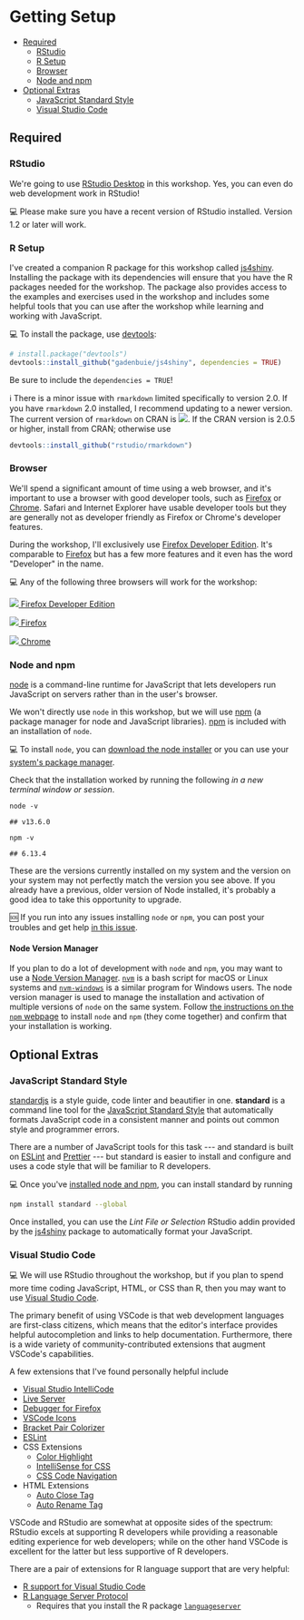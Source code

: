 # Getting Setup <!-- omit in toc -->

- [Required](#required)
  - [RStudio](#rstudio)
  - [R Setup](#r-setup)
  - [Browser](#browser)
  - [Node and npm](#node-and-npm)
- [Optional Extras](#optional-extras)
  - [JavaScript Standard Style](#javascript-standard-style)
  - [Visual Studio Code](#visual-studio-code)

## Required

### RStudio

[rstudio-desktop]: https://rstudio.com/products/rstudio/

We're going to use [RStudio Desktop][rstudio-desktop] in this workshop. Yes, you can even do web development work in RStudio!

:computer: Please make sure you have a recent version of RStudio installed. Version 1.2 or later will work.

### R Setup

[js4shiny]: https://github.com/gadenbuie/js4shiny
[devtools]: https://devtools.r-lib.org

I've created a companion R package for this workshop called [js4shiny]. Installing the package with its dependencies will ensure that you have the R packages needed for the workshop. The package also provides access to the examples and exercises used in the workshop and includes some helpful tools that you can use after the workshop while learning and working with JavaScript.

:computer: To install the package, use [devtools]:

```r
# install.package("devtools")
devtools::install_github("gadenbuie/js4shiny", dependencies = TRUE)
```

Be sure to include the `dependencies = TRUE`!

:information_source: There is a minor issue with `rmarkdown` limited specifically to version 2.0. If you have `rmarkdown` 2.0 installed, I recommend updating to a newer version. The current version of `rmarkdown` on CRAN is ![](https://www.r-pkg.org/badges/version/rmarkdown). If the CRAN version is 2.0.5 or higher, install from CRAN; otherwise use

```r
devtools::install_github("rstudio/rmarkdown")
```

### Browser

[firefox]: https://www.mozilla.org/en-US/firefox/new/
[firefox-dev]: https://www.mozilla.org/en-US/firefox/developer/
[chrome]: https://www.google.com/chrome/
[chrome-logo]: https://raw.githubusercontent.com/alrra/browser-logos/master/src/chrome/chrome_24x24.png
[firefox-logo]: https://raw.githubusercontent.com/alrra/browser-logos/master/src/firefox/firefox_24x24.png
[firefox-logo-dev]: https://raw.githubusercontent.com/alrra/browser-logos/master/src/firefox-developer-edition/firefox-developer-edition_24x24.png

We'll spend a significant amount of time using a web browser,
and it's important to use a browser with good developer tools,
such as [Firefox] or [Chrome].
Safari and Internet Explorer have usable developer tools
but they are generally not as developer friendly as
Firefox or Chrome's developer features.

During the workshop,
I'll exclusively use [Firefox Developer Edition][firefox-dev].
It's comparable to [Firefox] but has a few more features and it even has the word "Developer" in the name.

:computer: Any of the following three browsers will work for the workshop:

[![][firefox-logo-dev] Firefox Developer Edition][firefox-dev]

[![][firefox-logo] Firefox][firefox]

[![][chrome-logo] Chrome][chrome]


### Node and npm

[nodejs]: https://nodejs.org/
[nodejs-download]: https://nodejs.org/en/download/
[nodejs-install]: https://nodejs.org/en/download/package-manager/
[npm]: https://www.npmjs.com/
[npm-install-nvm]: https://docs.npmjs.com/downloading-and-installing-node-js-and-npm#using-a-node-version-manager-to-install-nodejs-and-npm
[nvm]: https://github.com/nvm-sh/nvm
[nvm-windows]: https://github.com/coreybutler/nvm-windows

[node][nodejs] is a command-line runtime for JavaScript
that lets developers run JavaScript on servers
rather than in the user's browser.

We won't directly use `node` in this workshop,
but we will use [npm] (a package manager for node and JavaScript libraries).
[npm] is included with an installation of `node`.

:computer: To install `node`,
you can [download the node installer][nodejs-download]
or you can use your [system's package manager][nodejs-install].

Check that the installation worked by running the following
_in a new terminal window or session_.

<pre class="bash"><code>node -v</code></pre>

```
## v13.6.0
```

<pre class="bash"><code>npm -v </code></pre>

```
## 6.13.4
```

These are the versions currently installed on my system
and the version on your system may not perfectly match the version you see above.
If you already have a previous,
older version of Node installed,
it's probably a good idea to take this opportunity to upgrade.

:sos: If you run into any issues installing `node` or `npm`,
you can post your troubles and get help [in this issue](https://github.com/rstudio-conf-2020/js-for-shiny/issues/2).

#### Node Version Manager <!-- omit in toc -->

If you plan to do a lot of development with `node` and `npm`,
you may want to use a [Node Version Manager][nvm].
[`nvm`][nvm] is a bash script for macOS or Linux systems
and [`nvm-windows`][nvm-windows] is a similar program for Windows users.
The node version manager is used to manage the installation and activation
of multiple versions of `node` on the same system.
Follow [the instructions on the `npm` webpage][npm-install-nvm]
to install `node` and `npm` (they come together)
and confirm that your installation is working.


## Optional Extras

### JavaScript Standard Style

[standardjs]: https://standardjs.com/
[eslint]: https://eslint.org/
[prettier]: https://prettier.io/

[standardjs] is a style guide, code linter and beautifier in one.
**standard** is a command line tool
for the [JavaScript Standard Style][standardjs]
that automatically formats JavaScript code in a consistent manner
and points out common style and programmer errors.

There are a number of JavaScript tools for this task ---
and standard is built on [ESLint] and [Prettier] ---
but standard is easier to install and configure
and uses a code style that will be familiar to R developers.

:computer: Once you've [installed node and npm](#node-and-npm),
you can install standard by running

```bash
npm install standard --global
```

Once installed,
you can use the _Lint File or Selection_ RStudio addin
provided by the [js4shiny](#r-setup) package
to automatically format your JavaScript.

### Visual Studio Code

[vscode]: https://code.visualstudio.com/
[vscode-extensions]: https://marketplace.visualstudio.com/VSCode
[vscode-ext-debugger-firefox]: https://marketplace.visualstudio.com/items?itemName=firefox-devtools.vscode-firefox-debug
[vscode-ext-icons]: https://marketplace.visualstudio.com/items?itemName=vscode-icons-team.vscode-icons
[vscode-ext-bracket]: https://marketplace.visualstudio.com/items?itemName=CoenraadS.bracket-pair-colorizer-2
[vscode-ext-intellicode]: https://marketplace.visualstudio.com/items?itemName=VisualStudioExptTeam.vscodeintellicode
[vscode-ext-live-server]: https://marketplace.visualstudio.com/items?itemName=ritwickdey.LiveServer
[vscode-ext-eslint]: https://marketplace.visualstudio.com/items?itemName=dbaeumer.vscode-eslint
[vscode-ext-color-highlight]: https://marketplace.visualstudio.com/items?itemName=naumovs.color-highlight
[vscode-ext-r]: https://marketplace.visualstudio.com/items?itemName=Ikuyadeu.r
[vscode-ext-r-lsp]: https://marketplace.visualstudio.com/items?itemName=REditorSupport.r-lsp
[vscode-ext-css-intellisense]: https://marketplace.visualstudio.com/items?itemName=Zignd.html-css-class-completion
[vscode-ext-css-navigation]: https://marketplace.visualstudio.com/items?itemName=pucelle.vscode-css-navigation
[vscode-ext-auto-close-tag]: https://marketplace.visualstudio.com/items?itemName=formulahendry.auto-close-tag
[vscode-ext-auto-rename-tag]: https://marketplace.visualstudio.com/items?itemName=formulahendry.auto-rename-tag
[rpkg-languageserver]: https://github.com/REditorSupport/languageserver


:computer: We will use RStudio throughout the workshop,
but if you plan to spend more time coding JavaScript, HTML, or CSS than R,
then you may want to use [Visual Studio Code][vscode].

The primary benefit of using VSCode is that
web development languages are first-class citizens,
which means that the editor's interface provides helpful autocompletion
and links to help documentation.
Furthermore,
there is a wide variety of community-contributed extensions
that augment VSCode's capabilities.

A few extensions that I've found personally helpful include

- [Visual Studio IntelliCode][vscode-ext-intellicode]
- [Live Server][vscode-ext-live-server]
- [Debugger for Firefox][vscode-ext-debugger-firefox]
- [VSCode Icons][vscode-ext-icons]
- [Bracket Pair Colorizer][vscode-ext-bracket]
- [ESLint][vscode-ext-eslint]
- CSS Extensions
  - [Color Highlight][vscode-ext-color-highlight]
  - [IntelliSense for CSS][vscode-ext-css-intellisense]
  - [CSS Code Navigation][vscode-ext-css-navigation]
- HTML Extensions
  - [Auto Close Tag][vscode-ext-auto-close-tag]
  - [Auto Rename Tag][vscode-ext-auto-rename-tag]

VSCode and RStudio are somewhat at opposite sides of the spectrum:
RStudio excels at supporting R developers
while providing a reasonable editing experience for web developers;
while on the other hand VSCode is excellent for the latter
but less supportive of R developers.

There are a pair of extensions for R language support that are very helpful:

- [R support for Visual Studio Code][vscode-ext-r]
- [R Language Server Protocol][vscode-ext-r-lsp]
  - Requires that you install the R package [`languageserver`][rpkg-languageserver]
